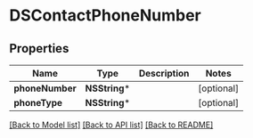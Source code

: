 # DSContactPhoneNumber

## Properties
Name | Type | Description | Notes
------------ | ------------- | ------------- | -------------
**phoneNumber** | **NSString*** |  | [optional] 
**phoneType** | **NSString*** |  | [optional] 

[[Back to Model list]](../README.md#documentation-for-models) [[Back to API list]](../README.md#documentation-for-api-endpoints) [[Back to README]](../README.md)


